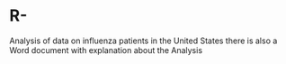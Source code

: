 # R-
Analysis of data on influenza patients in the United States
there is also a Word document with explanation about the Analysis
